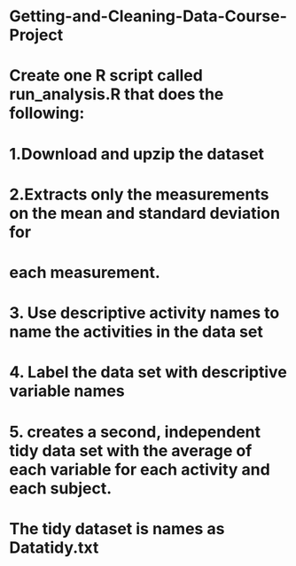# Getting-and-Cleaning-Data-Course-Project
# Create one R script called run_analysis.R that does the following:
# 1.Download and upzip the dataset
# 2.Extracts only the measurements on the mean and standard deviation for 
#    each measurement.
# 3. Use descriptive activity names to name the activities in the data set
# 4. Label the data set with descriptive variable names
# 5. creates a second, independent tidy data set with the average of each variable for each activity and each subject.

#  The tidy dataset is names as Datatidy.txt

